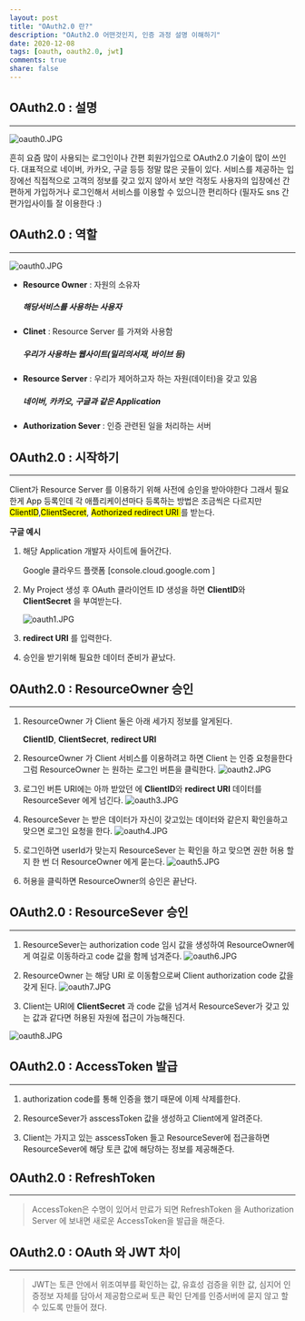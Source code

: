 ```yaml
---
layout: post
title: "OAuth2.0 란?"
description: "OAuth2.0 어떤것인지, 인증 과정 설명 이해하기"
date: 2020-12-08
tags: [oauth, oauth2.0, jwt]
comments: true
share: false
---
```



## OAuth2.0 : 설명
---

 ![oauth0.JPG](https://github.com/younme20/younme20.github.io/blob/master/assets/images/login.JPG?raw=true)

흔히 요즘 많이 사용되는 로그인이나 간편 회원가입으로 OAuth2.0 기술이 많이 쓰인다. 대표적으로 네이버, 카카오, 구글 등등 정말 많은 곳들이 있다. 
서비스를 제공하는 입장에선 직접적으로 고객의 정보를 갖고 있지 않아서 보안 걱정도 사용자의 입장에선 간편하게 가입하거나 로그인해서 서비스를 이용할 수 있으니깐 편리하다 (필자도 sns 간편가입사이틀 잘 이용한다 :)





## OAuth2.0 : 역할
---

 ![oauth0.JPG](https://github.com/younme20/younme20.github.io/blob/master/assets/images/oauth0.JPG?raw=true)

* **Resource Owner** :
    자원의 소유자
    ##### 해당서비스를 사용하는 사용자

* **Clinet** : 
    Resource Server 를 가져와 사용함
    ##### 우리가 사용하는 웹사이트(밀리의서재, 바이브 등)

* **Resource Server** : 
    우리가 제어하고자 하는 자원(데이터)을 갖고 있음
    ##### 네이버, 카카오, 구글과 같은 Application 

* **Authorization Sever** : 
    인증 관련된 일을 처리하는 서버




## OAuth2.0 : 시작하기
---
  Client가 Resource Server 를 이용하기 위해 사전에 승인을 받아야한다 그래서 필요한게 App 등록인데 각 애플리케이션마다 등록하는 방법은 조금씩은 다르지만 <mark>ClientID</mark>,<mark>ClientSecret</mark>, <mark>Aothorized redirect URI </mark>를 받는다.<mark>
    
  **구글 예시**
1. 해당 Application 개발자 사이트에 들어간다.
    
    Google 클라우드 플랫폼 [console.cloud.google.com ]

2. My Project 생성 후  OAuth 클라이언트 ID 생성을 하면 **ClientID**와 **ClientSecret** 을 부여받는다. 

    ![oauth1.JPG](https://github.com/younme20/younme20.github.io/blob/master/assets/images/oauth1.png?raw=true)

3. **redirect URI** 를 입력한다.

4. 승인을 받기위해 필요한 데이터 준비가 끝났다.




## OAuth2.0 :  ResourceOwner 승인
---
1.  ResourceOwner 가 Client 둘은 아래 세가지 정보를 알게된다.
     
    **ClientID**, 
    **ClientSecret**, 
    **redirect URI**

2. ResourceOwner 가 Client 서비스를 이용하려고 하면 Client 는 인증 요청을한다 그럼 ResourceOwner 는 원하는 로그인 버튼을 클릭한다.
    ![oauth2.JPG](https://github.com/younme20/younme20.github.io/blob/master/assets/images/oauth2.JPG?raw=true)

3. 로그인 버튼 URI에는 아까 받았던 에 **ClientID**와 **redirect URI** 데이터를 ResourceSever 에게 넘긴다.
    ![oauth3.JPG](https://github.com/younme20/younme20.github.io/blob/master/assets/images/oauth3.JPG?raw=true)

4. ResourceSever 는 받은 데이터가 자신이 갖고있는 데이터와 같은지 확인을하고 맞으면 로그인 요청을 한다.
    ![oauth4.JPG](https://github.com/younme20/younme20.github.io/blob/master/assets/images/oauth4.JPG?raw=true)

5. 로그인하면 userId가 맞는지 ResourceSever 는 확인을 하고 맞으면 권한 허용 할지 한 번 더 ResourceOwner 에게 묻는다.
    ![oauth5.JPG](https://github.com/younme20/younme20.github.io/blob/master/assets/images/oauth5.JPG?raw=true)

6. 허용을 클릭하면 ResourceOwner의 승인은 끝난다.

## OAuth2.0 :  ResourceSever 승인
---

1. ResourceSever는 authorization code 임시 값을 생성하여 ResourceOwner에게 여길로 이동하라고 code 값을 함께 넘겨준다. 
 ![oauth6.JPG](https://github.com/younme20/younme20.github.io/blob/master/assets/images/oauth6.JPG?raw=true)

2. ResourceOwner 는 해당 URI 로 이동함으로써 Client  authorization code 값을 갖게 된다. 
 ![oauth7.JPG](https://github.com/younme20/younme20.github.io/blob/master/assets/images/oauth7.JPG?raw=true)

3. Client는 URI에 **ClientSecret** 과 code 값을 넘겨서  ResourceSever가 갖고 있는 값과 같다면 허용된 자원에 접근이 가능해진다.  

 ![oauth8.JPG](https://github.com/younme20/younme20.github.io/blob/master/assets/images/oauth8.JPG?raw=true)




## OAuth2.0 :  AccessToken 발급
---
1. authorization code를 통해 인증을 했기 때문에 이제 삭제를한다. 

2.  ResourceSever가 asscessToken 값을 생성하고 Client에게 알려준다. 

3.  Client는 가지고 있는 asscessToken 들고  ResourceSever에 접근을하면 ResourceSever에 해당 토큰 값에 해당하는 정보를 제공해준다. 


## OAuth2.0 :  RefreshToken
---
> AccessToken은 수명이 있어서 만료가 되면 RefreshToken 을 Authorization Server 에 보내면 새로운 AccessToken을 발급을 해준다. 


## OAuth2.0 :  OAuth 와 JWT 차이
---
>JWT는 토큰 안에서 위조여부를 확인하는 값, 유효성 검증을 위한 값,
 심지어 인증정보 자체를 담아서 제공함으로써 토큰 확인 단계를 인증서버에 묻지 않고 할 수 있도록 만들어 졌다. 

